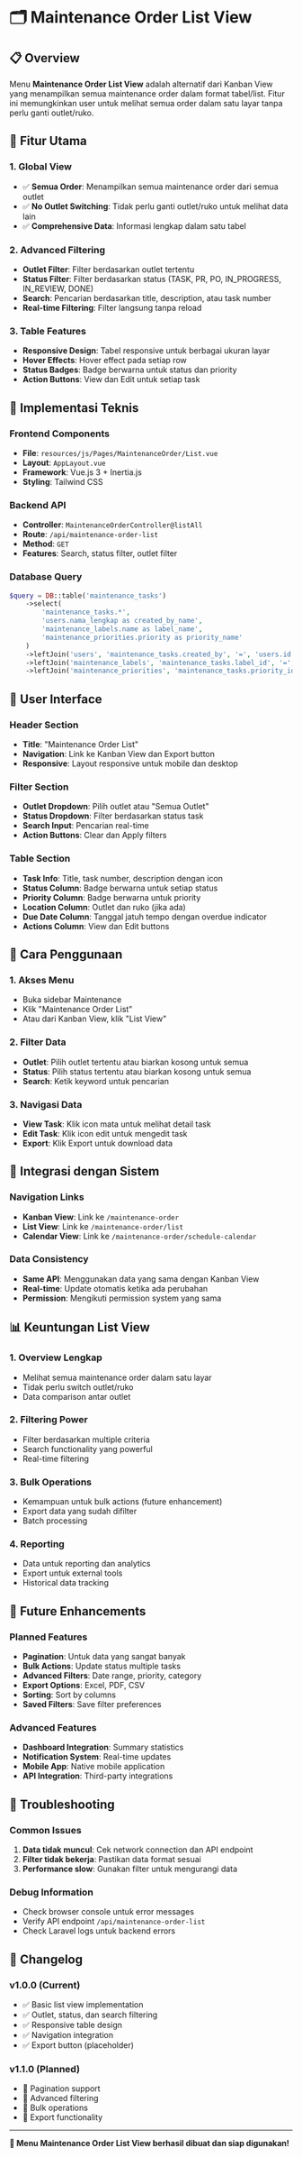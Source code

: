 # 🗂️ Maintenance Order List View

## **📋 Overview**
Menu **Maintenance Order List View** adalah alternatif dari Kanban View yang menampilkan semua maintenance order dalam format tabel/list. Fitur ini memungkinkan user untuk melihat semua order dalam satu layar tanpa perlu ganti outlet/ruko.

## **🎯 Fitur Utama**

### **1. Global View**
- ✅ **Semua Order**: Menampilkan semua maintenance order dari semua outlet
- ✅ **No Outlet Switching**: Tidak perlu ganti outlet/ruko untuk melihat data lain
- ✅ **Comprehensive Data**: Informasi lengkap dalam satu tabel

### **2. Advanced Filtering**
- **Outlet Filter**: Filter berdasarkan outlet tertentu
- **Status Filter**: Filter berdasarkan status (TASK, PR, PO, IN_PROGRESS, IN_REVIEW, DONE)
- **Search**: Pencarian berdasarkan title, description, atau task number
- **Real-time Filtering**: Filter langsung tanpa reload

### **3. Table Features**
- **Responsive Design**: Tabel responsive untuk berbagai ukuran layar
- **Hover Effects**: Hover effect pada setiap row
- **Status Badges**: Badge berwarna untuk status dan priority
- **Action Buttons**: View dan Edit untuk setiap task

## **🔧 Implementasi Teknis**

### **Frontend Components**
- **File**: `resources/js/Pages/MaintenanceOrder/List.vue`
- **Layout**: `AppLayout.vue`
- **Framework**: Vue.js 3 + Inertia.js
- **Styling**: Tailwind CSS

### **Backend API**
- **Controller**: `MaintenanceOrderController@listAll`
- **Route**: `/api/maintenance-order-list`
- **Method**: `GET`
- **Features**: Search, status filter, outlet filter

### **Database Query**
```php
$query = DB::table('maintenance_tasks')
    ->select(
        'maintenance_tasks.*',
        'users.nama_lengkap as created_by_name',
        'maintenance_labels.name as label_name',
        'maintenance_priorities.priority as priority_name'
    )
    ->leftJoin('users', 'maintenance_tasks.created_by', '=', 'users.id')
    ->leftJoin('maintenance_labels', 'maintenance_tasks.label_id', '=', 'maintenance_labels.id')
    ->leftJoin('maintenance_priorities', 'maintenance_tasks.priority_id', '=', 'maintenance_priorities.id');
```

## **📱 User Interface**

### **Header Section**
- **Title**: "Maintenance Order List"
- **Navigation**: Link ke Kanban View dan Export button
- **Responsive**: Layout responsive untuk mobile dan desktop

### **Filter Section**
- **Outlet Dropdown**: Pilih outlet atau "Semua Outlet"
- **Status Dropdown**: Filter berdasarkan status task
- **Search Input**: Pencarian real-time
- **Action Buttons**: Clear dan Apply filters

### **Table Section**
- **Task Info**: Title, task number, description dengan icon
- **Status Column**: Badge berwarna untuk setiap status
- **Priority Column**: Badge berwarna untuk priority
- **Location Column**: Outlet dan ruko (jika ada)
- **Due Date Column**: Tanggal jatuh tempo dengan overdue indicator
- **Actions Column**: View dan Edit buttons

## **🚀 Cara Penggunaan**

### **1. Akses Menu**
- Buka sidebar Maintenance
- Klik "Maintenance Order List"
- Atau dari Kanban View, klik "List View"

### **2. Filter Data**
- **Outlet**: Pilih outlet tertentu atau biarkan kosong untuk semua
- **Status**: Pilih status tertentu atau biarkan kosong untuk semua
- **Search**: Ketik keyword untuk pencarian

### **3. Navigasi Data**
- **View Task**: Klik icon mata untuk melihat detail task
- **Edit Task**: Klik icon edit untuk mengedit task
- **Export**: Klik Export untuk download data

## **🔗 Integrasi dengan Sistem**

### **Navigation Links**
- **Kanban View**: Link ke `/maintenance-order`
- **List View**: Link ke `/maintenance-order/list`
- **Calendar View**: Link ke `/maintenance-order/schedule-calendar`

### **Data Consistency**
- **Same API**: Menggunakan data yang sama dengan Kanban View
- **Real-time**: Update otomatis ketika ada perubahan
- **Permission**: Mengikuti permission system yang sama

## **📊 Keuntungan List View**

### **1. Overview Lengkap**
- Melihat semua maintenance order dalam satu layar
- Tidak perlu switch outlet/ruko
- Data comparison antar outlet

### **2. Filtering Power**
- Filter berdasarkan multiple criteria
- Search functionality yang powerful
- Real-time filtering

### **3. Bulk Operations**
- Kemampuan untuk bulk actions (future enhancement)
- Export data yang sudah difilter
- Batch processing

### **4. Reporting**
- Data untuk reporting dan analytics
- Export untuk external tools
- Historical data tracking

## **🔮 Future Enhancements**

### **Planned Features**
- **Pagination**: Untuk data yang sangat banyak
- **Bulk Actions**: Update status multiple tasks
- **Advanced Filters**: Date range, priority, category
- **Export Options**: Excel, PDF, CSV
- **Sorting**: Sort by columns
- **Saved Filters**: Save filter preferences

### **Advanced Features**
- **Dashboard Integration**: Summary statistics
- **Notification System**: Real-time updates
- **Mobile App**: Native mobile application
- **API Integration**: Third-party integrations

## **🐛 Troubleshooting**

### **Common Issues**
1. **Data tidak muncul**: Cek network connection dan API endpoint
2. **Filter tidak bekerja**: Pastikan data format sesuai
3. **Performance slow**: Gunakan filter untuk mengurangi data

### **Debug Information**
- Check browser console untuk error messages
- Verify API endpoint `/api/maintenance-order-list`
- Check Laravel logs untuk backend errors

## **📝 Changelog**

### **v1.0.0 (Current)**
- ✅ Basic list view implementation
- ✅ Outlet, status, dan search filtering
- ✅ Responsive table design
- ✅ Navigation integration
- ✅ Export button (placeholder)

### **v1.1.0 (Planned)**
- 🔄 Pagination support
- 🔄 Advanced filtering
- 🔄 Bulk operations
- 🔄 Export functionality

---

**🎉 Menu Maintenance Order List View berhasil dibuat dan siap digunakan!**
